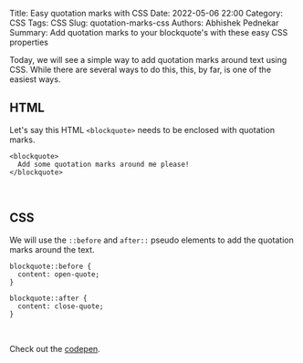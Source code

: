 Title: Easy quotation marks with CSS
Date: 2022-05-06 22:00
Category: CSS
Tags: CSS
Slug: quotation-marks-css
Authors: Abhishek Pednekar
Summary: Add quotation marks to your blockquote's with these easy CSS properties

Today, we will see a simple way to add quotation marks around text using CSS. While there are several ways to do this, this, by far, is one of the easiest ways.
<br />

## HTML

Let's say this HTML `<blockquote>` needs to be enclosed with quotation marks.

```
<blockquote>
  Add some quotation marks around me please!
</blockquote>
```

<br />

## CSS

We will use the `::before` and `after::` pseudo elements to add the quotation marks around the text.

```
blockquote::before {
  content: open-quote;
}

blockquote::after {
  content: close-quote;
}
```

<br />

Check out the [codepen](https://codepen.io/abhishekpednekar84/pen/ZErboOb).

